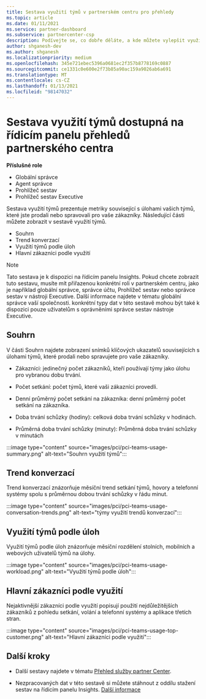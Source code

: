 ```yaml
---
title: Sestava využití týmů v partnerském centru pro přehledy
ms.topic: article
ms.date: 01/11/2021
ms.service: partner-dashboard
ms.subservice: partnercenter-csp
description: Podívejte se, co dobře děláte, a kde můžete vylepšit využívání předplatných týmů, které prodáváte nebo spravujete pro vaše zákazníky.
author: shganesh-dev
ms.author: shganesh
ms.localizationpriority: medium
ms.openlocfilehash: 345e721ebec5396a0681ec2f357b8778169c0887
ms.sourcegitcommit: ce1331c0e600e2f73b85a90ac159a9026ab6a691
ms.translationtype: MT
ms.contentlocale: cs-CZ
ms.lasthandoff: 01/13/2021
ms.locfileid: "98147032"
---
```

# <a name="teams-usage-report-available-from-the-partner-center-insights-dashboard"></a>Sestava využití týmů dostupná na řídicím panelu přehledů partnerského centra

**Příslušné role**
- Globální správce
- Agent správce
- Prohlížeč sestav
- Prohlížeč sestav Executive

Sestava využití týmů prezentuje metriky související s úlohami vašich týmů, které jste prodali nebo spravovali pro vaše zákazníky. Následující části můžete zobrazit v sestavě využití týmů.

- Souhrn
- Trend konverzací
- Využití týmů podle úloh
- Hlavní zákazníci podle využití

 > [!NOTE]
 > Tato sestava je k dispozici na řídicím panelu Insights. Pokud chcete zobrazit tuto sestavu, musíte mít přiřazenou konkrétní roli v partnerském centru, jako je například globální správce, správce účtu, Prohlížeč sestav nebo správce sestav v nástroji Executive. Další informace najdete v tématu globální správce vaší společnosti. konkrétní typy dat v této sestavě mohou být také k dispozici pouze uživatelům s oprávněními správce sestav nástroje Executive.

## <a name="summary"></a>Souhrn

V části Souhrn najdete zobrazení snímků klíčových ukazatelů souvisejících s úlohami týmů, které prodali nebo spravujete pro vaše zákazníky.  

- Zákazníci: jedinečný počet zákazníků, kteří používají týmy jako úlohu pro vybranou dobu trvání.

- Počet setkání: počet týmů, které vaši zákazníci provedli.

- Denní průměrný počet setkání na zákazníka: denní průměrný počet setkání na zákazníka. 

- Doba trvání schůzky (hodiny): celková doba trvání schůzky v hodinách. 

- Průměrná doba trvání schůzky (minuty): Průměrná doba trvání schůzky v minutách 

:::image type="content" source="images/pci/pci-teams-usage-summary.png" alt-text="Souhrn využití týmů":::

## <a name="conversations-trend"></a>Trend konverzací

Trend konverzací znázorňuje měsíční trend setkání týmů, hovory a telefonní systémy spolu s průměrnou dobou trvání schůzky v řádu minut.

:::image type="content" source="images/pci/pci-teams-usage-conversation-trends.png" alt-text="týmy využití trendů konverzací":::

## <a name="teams-usage-by-workloads"></a>Využití týmů podle úloh

Využití týmů podle úloh znázorňuje měsíční rozdělení stolních, mobilních a webových uživatelů týmů na úlohy.

:::image type="content" source="images/pci/pci-teams-usage-workload.png" alt-text="Využití týmů podle úloh":::

## <a name="top-customers-by-usage"></a>Hlavní zákazníci podle využití

Nejaktivnější zákazníci podle využití popisují použití nejdůležitějších zákazníků z pohledu setkání, volání a telefonní systémy a aplikace třetích stran.

:::image type="content" source="images/pci/pci-teams-usage-top-customer.png" alt-text="Hlavní zákazníci podle využití":::

## <a name="next-steps"></a>Další kroky

- Další sestavy najdete v tématu [Přehled služby partner Center](partner-center-insights.md).

- Nezpracovaných dat v této sestavě si můžete stáhnout z oddílu stažení sestav na řídicím panelu Insights. [Další informace](pci-download-reports.md) 
